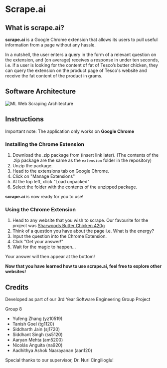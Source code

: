 # Scrape.ai

## What is **scrape.ai**?

**scrape.ai** is a Google Chrome extension that allows its users to pull useful information from a page without any hassle. 

In a nutshell, the user enters a query in the form of a relevant question on the extension, and (on average) receives a response in under ten seconds, i.e. if a user is looking for the content of fat of Tesco’s butter chicken, they can query the extension on the product page of Tesco's website and receive the fat content of the product in grams.

## Software Architecture
![ML Web Scraping Architecture](https://user-images.githubusercontent.com/66782598/211300982-94b01f7b-9141-45ea-9a4d-2f48284b99cc.jpeg)

## Instructions

Important note: The application only works on **Google Chrome**

### Installing the Chrome Extension

1. Download the .zip package from (insert link later). (The contents of the .zip package are the same as the ```extension``` folder in the repository)
2. Unzip the package.
3. Head to the extensions tab on Google Chrome.
4. Click on "Manage Extensions"
5. At the top left, click "Load unpacked"
6. Select the folder with the contents of the unzipped package.

**scrape.ai** is now ready for you to use!

### Using the Chrome Extension

1. Head to any website that you wish to scrape. Our favourite for the project was [Sharwoods Butter Chicken 420g](https://www.tesco.com/groceries/en-GB/products/277043162)
2. Think of a question you have about the page i.e. What is the energy?
3. Input the question into the Chrome Extension.
4. Click "Get your answer!"
5. Wait for the magic to happen...

Your answer will then appear at the bottom!

__Now that you have learned how to use **scrape.ai**, feel free to explore other websites!__

## Credits

Developed as part of our 3rd Year Software Engineering Group Project

Group 8
- Yufeng Zhang (yz10519)
- Tanish Goel (tg1120)
- Siddharth Jain (sj1720)
- Siddhant Singh (ss5120)
- Aaryan Mehta (am5200)
- Nicolás Anguita (na920)
- Aadhithya Ashok Naarayanan (aan120)

Special thanks to our supervisor, Dr. Nuri Cingilioglu!
